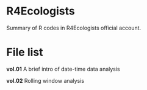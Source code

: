 # R4Ecologists
Summary of R codes in R4Ecologists official account.

# File list

**vol.01** A brief intro of date-time data analysis

**vol.02** Rolling window analysis
